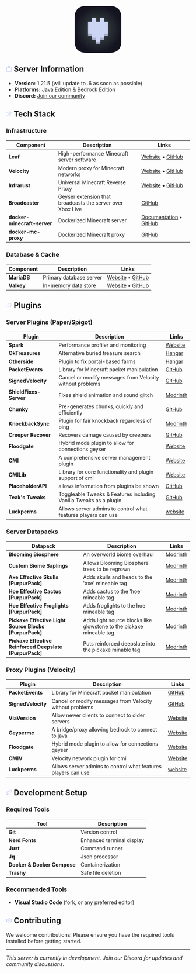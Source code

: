<div align="center">
  <img src="assets/logo.png" width="128" height="128" alt="logo">
</div>

## <img src="assets/icons/info.svg" width="16" height="16" alt="clipboard"> Server Information

- **Version:** 1.21.5 (will update to .6 as soon as possible)
- **Platforms:** Java Edition & Bedrock Edition
- **Discord:** [Join our community](https://discord.gg/zV7FcdJRgj)

## <img src="assets/icons/tools.svg" width="16" height="16" alt="tools"> Tech Stack

### Infrastructure

| Component                   | Description                                                | Links                                                                                                                                  |
| --------------------------- | ---------------------------------------------------------- | -------------------------------------------------------------------------------------------------------------------------------------- |
| **Leaf**                    | High-performance Minecraft server software                 | [Website](https://www.leafmc.one/) • [GitHub](https://github.com/Winds-Studio/Leaf)                                                    |
| **Velocity**                | Modern proxy for Minecraft networks                        | [Website](https://papermc.io/software/velocity) • [GitHub](https://github.com/PaperMC/Velocity)                                        |
| **Infrarust**               | Universal Minecraft Reverse Proxy                          | [Website](https://infrarust.dev/) • [GitHub](https://github.com/shadowner/infrarust)                                                   |
| **Broadcaster**             | Geyser extension that broadcasts the server over Xbox Live | [GitHub](https://github.com/MCXboxBroadcast/Broadcaster)                                                                               |
| **docker-minecraft-server** | Dockerized Minecraft server                                | [Documentation](https://docker-minecraft-server.readthedocs.io/en/latest/) • [GitHub](https://github.com/itzg/docker-minecraft-server) |
| **docker-mc-proxy**         | Dockerized Minecraft proxy                                 | [GitHub](https://github.com/itzg/docker-mc-proxy)                                                                                      |

### Database & Cache

| Component   | Description             | Links                                                                         |
| ----------- | ----------------------- | ----------------------------------------------------------------------------- |
| **MariaDB** | Primary database server | [Website](https://mariadb.org/) • [GitHub](https://github.com/MariaDB/server) |
| **Valkey**  | In-memory data store    | [Website](https://valkey.io/) • [GitHub](https://github.com/valkey-io/valkey) |

## <img src="assets/icons/plugin.svg" width="16" height="16" alt="plug"> Plugins

### Server Plugins (Paper/Spigot)

| Plugin                 | Description                                                       | Links                                                      |
| ---------------------- | ----------------------------------------------------------------- | ---------------------------------------------------------- |
| **Spark**              | Performance profiler and monitoring                               | [Website](https://spark.lucko.me/)                         |
| **OkTreasures**        | Alternative buried treasure search                                | [Hangar](https://hangar.papermc.io/Kyle/OkTreasures)       |
| **Otherside**          | Plugin to fix portal-based farms                                  | [Hangar](https://hangar.papermc.io/Kyle/Otherside)         |
| **PacketEvents**       | Library for Minecraft packet manipulation                         | [GitHub](https://github.com/retrooper/packetevents)        |
| **SignedVelocity**     | Cancel or modify messages from Velocity without problems          | [GitHub](https://github.com/4drian3d/SignedVelocity)       |
| **ShieldFixes-Server** | Fixes shield animation and sound glitch                           | [Modrinth](https://modrinth.com/plugin/shieldfixes-server) |
| **Chunky**             | Pre-generates chunks, quickly and efficiently                     | [GitHub](https://github.com/pop4959/Chunky)                |
| **KnockbackSync**      | Plugin for fair knockback regardless of ping                      | [Modrinth](https://modrinth.com/plugin/knockbacksync)      |
| **Creeper Recover**    | Recovers damage caused by creepers                                | [GitHub](https://github.com/HttpRafa/creeper-recover)      |
| **Floodgate**          | Hybrid mode plugin to allow for connections geyser                | [Website](https://geysermc.org/)                           |
| **CMI**                | A comprehensive server management plugin                          | [Website](https://www.zrips.net/cmi/)                      |
| **CMILib**             | Library for core functionality and plugin support of cmi          | [Website](https://www.zrips.net/cmilib/)                   |
| **PlaceholderAPI**     | allows information from plugins be shown                          | [GitHub](https://github.com/PlaceholderAPI/PlaceholderAPI) |
| **Teak's Tweaks**      | Toggleable Tweaks & Features including Vanilla Tweaks as a plugin | [GitHub](https://github.com/teakivy/teaks-tweaks)          |
| **Luckperms**          | Allows server admins to control what features players can use     | [website](https://luckperms.net/)                          |

### Server Datapacks

| Datapack                                                | Description                                                         | Links                                                                                        |
| ------------------------------------------------------- | ------------------------------------------------------------------- | -------------------------------------------------------------------------------------------- |
| **Blooming Biosphere**                                  | An overworld biome overhaul                                         | [Modrinth](https://modrinth.com/datapack/blooming-biosphere)                                 |
| **Custom Biome Saplings**                               | Allows Blooming Biosphere trees to be regrown                       | [Modrinth](https://modrinth.com/datapack/terralith-biome-saplings)                           |
| **Axe Effective Skulls [PurpurPack]**                   | Adds skulls and heads to the 'axe' mineable tag                     | [Modrinth](https://modrinth.com/datapack/purpurpacks-axe-effective-skulls)                   |
| **Hoe Effective Cactus [PurpurPack]**                   | Adds cactus to the 'hoe' mineable tag                               | [Modrinth](https://modrinth.com/datapack/purpurpacks-hoe-effective-cactus)                   |
| **Hoe Effective Froglights [PurpurPack]**               | Adds froglights to the hoe mineable tag                             | [Modrinth](https://modrinth.com/datapack/purpurpacks-hoe-effective-froglights)               |
| **Pickaxe Effective Light Source Blocks [PurpurPack]**  | Adds light source blocks like glowstone to the pickaxe mineable tag | [Modrinth](https://modrinth.com/datapack/purpurpacks-pickaxe-effective-light-source-blocks)  |
| **Pickaxe Effective Reinforced Deepslate [PurpurPack]** | Puts reinforced deepslate into the pickaxe minable tag              | [Modrinth](https://modrinth.com/datapack/purpurpacks-pickaxe-effective-reinforced-deepslate) |

### Proxy Plugins (Velocity)

| Plugin             | Description                                                   | Links                                                |
| ------------------ | ------------------------------------------------------------- | ---------------------------------------------------- |
| **PacketEvents**   | Library for Minecraft packet manipulation                     | [GitHub](https://github.com/retrooper/packetevents)  |
| **SignedVelocity** | Cancel or modify messages from Velocity without problems      | [GitHub](https://github.com/4drian3d/SignedVelocity) |
| **ViaVersion**     | Allow newer clients to connect to older servers               | [Website](https://viaversion.com/)                   |
| **Geysermc**       | A bridge/proxy allowing bedrock to connect to java            | [Website](https://geysermc.org/)                     |
| **Floodgate**      | Hybrid mode plugin to allow for connections geyser            | [Website](https://geysermc.org/)                     |
| **CMIV**           | Velocity network plugin for cmi                               | [Website](https://www.zrips.net/cmiv/)               |
| **Luckperms**      | Allows server admins to control what features players can use | [website](https://luckperms.net/)                    |

## <img src="assets/icons/rocket.svg" width="16" height="16" alt="rocket"> Development Setup

### Required Tools

| Tool                        | Description               |
| --------------------------- | ------------------------- |
| **Git**                     | Version control           |
| **Nerd Fonts**              | Enhanced terminal display |
| **Just**                    | Command runner            |
| **Jq**                      | Json processor            |
| **Docker & Docker Compose** | Containerization          |
| **Trashy**                  | Safe file deletion        |

### Recommended Tools

- **Visual Studio Code** (fork, or any preferred editor)

## <img src="assets/icons/handshake.svg" width="16" height="16" alt="handshake"> Contributing

We welcome contributions! Please ensure you have the required tools installed before getting started.

---

_This server is currently in development. Join our Discord for updates and community discussions._
